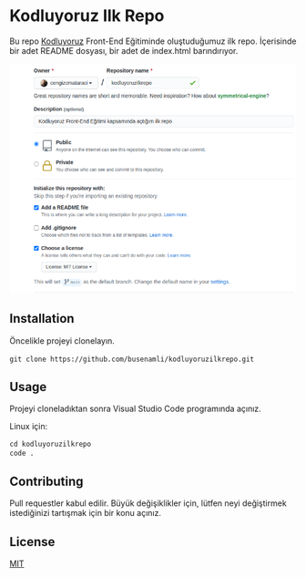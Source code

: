 # Kodluyoruz Ilk Repo

Bu repo [Kodluyoruz](https://www.kodluyoruz.org/) Front-End Eğitiminde oluştuduğumuz ilk repo. İçerisinde bir adet README dosyası, bir adet de index.html barındırıyor.

![](https://github.com/Kodluyoruz/taskforce/blob/main/git/odev1/figures/github.png?raw=true)

## Installation

Öncelikle projeyi clonelayın.

 `git clone https://github.com/busenamli/kodluyoruzilkrepo.git `

## Usage

Projeyi cloneladıktan sonra Visual Studio Code programında açınız.

Linux için:

```
cd kodluyoruzilkrepo
code .
```

## Contributing 

Pull requestler kabul edilir. Büyük değişiklikler için, lütfen neyi değiştirmek istediğinizi tartışmak için bir konu açınız.

## License

[MIT](https://choosealicense.com/licenses/mit/)